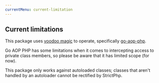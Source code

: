 ```yaml
---
currentMenu: current-limitation
---
```


## Current limitations

This package uses [voodoo magic](http://ocramius.github.io/voodoo-php/) to
operate, specifically [go-aop-php](https://github.com/lisachenko/go-aop-php).

Go AOP PHP has some limitations when it comes to intercepting access to
private class members, so please be aware that it has limited scope (for now).

This package only works against autoloaded classes; classes that aren't handled by
an autoloader cannot be rectified by StrictPhp.
